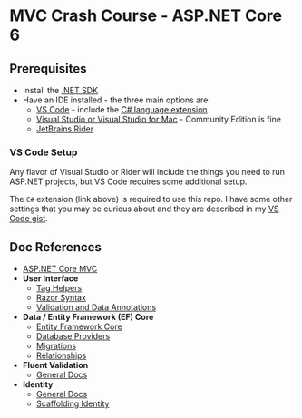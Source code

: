 # MVC Crash Course - ASP.NET Core 6

## Prerequisites

* Install the [.NET SDK](https://dotnet.microsoft.com/en-us/download)
* Have an IDE installed - the three main options are:
  * [VS Code](https://code.visualstudio.com/) - include the [C# language extension](https://marketplace.visualstudio.com/items?itemName=ms-dotnettools.csharp)
  * [Visual Studio or Visual Studio for Mac](https://visualstudio.microsoft.com/) - Community Edition is fine
  * [JetBrains Rider](https://www.jetbrains.com/rider/)

### VS Code Setup

Any flavor of Visual Studio or Rider will include
the things you need to run ASP.NET projects, but
VS Code requires some additional setup.

The `C#` extension (link above) is required to use this repo.  I have some other settings that you may be curious about
and they are described in my [VS Code gist](https://gist.github.com/dahlsailrunner/1765b807940e29951ea6bdfb36cd85dd).

## Doc References

* [ASP.NET Core MVC](https://docs.microsoft.com/en-us/aspnet/core/mvc/overview?view=aspnetcore-6.0)
* **User Interface**
  * [Tag Helpers](https://docs.microsoft.com/en-us/aspnet/core/mvc/views/tag-helpers/built-in/?view=aspnetcore-6.0)
  * [Razor Syntax](https://docs.microsoft.com/en-us/aspnet/core/mvc/views/razor?view=aspnetcore-6.0)
  * [Validation and Data Annotations](https://docs.microsoft.com/en-us/aspnet/core/mvc/models/validation)
* **Data / Entity Framework (EF) Core**
  * [Entity Framework Core](https://docs.microsoft.com/en-us/ef/core)
  * [Database Providers](https://docs.microsoft.com/en-us/ef/core/providers/?tabs=dotnet-core-cli)
  * [Migrations](https://docs.microsoft.com/en-us/ef/core/managing-schemas/migrations)
  * [Relationships](https://docs.microsoft.com/en-us/ef/core/modeling/relationships)
* **Fluent Validation**
  * [General Docs](https://docs.fluentvalidation.net/en/latest/)
* **Identity**
  * [General Docs](https://docs.microsoft.com/en-us/aspnet/core/security/?view=aspnetcore-6.0)
  * [Scaffolding Identity](https://docs.microsoft.com/en-us/aspnet/core/security/authentication/scaffold-identity)
  